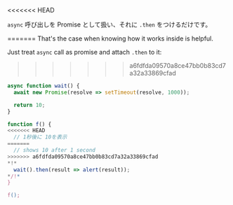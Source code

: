 
<<<<<<< HEAD

`async` 呼び出しを Promise として扱い、それに `.then` をつけるだけです。

=======
That's the case when knowing how it works inside is helpful.

Just treat `async` call as promise and attach `.then` to it:
>>>>>>> a6fdfda09570a8ce47bb0b83cd7a32a33869cfad
```js run
async function wait() {
  await new Promise(resolve => setTimeout(resolve, 1000));

  return 10;
}

function f() {
<<<<<<< HEAD
  // 1秒後に 10を表示
=======
  // shows 10 after 1 second
>>>>>>> a6fdfda09570a8ce47bb0b83cd7a32a33869cfad
*!*
  wait().then(result => alert(result));
*/!*
}

f();
```
